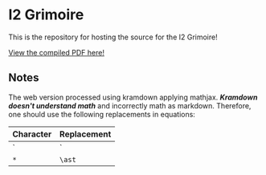 # I2 Grimoire

This is the repository for hosting the source for the I2 Grimoire!

[View the compiled PDF here!](https://grimoire.uw-i2.org)

## Notes

The web version processed using kramdown applying mathjax. ***Kramdown doesn't understand math*** and incorrectly math as markdown. Therefore, one should use the following replacements in equations:

| Character | Replacement |
| --------- | ----------- |
| `|`       | `\vert`     |
| `*`       | `\ast`      |
